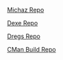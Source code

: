 [Michaz Repo](https://michaz1988.github.io/repo/)

[Dexe Repo](https://github.com/deklica/repo.dexe)

[Dregs Repo](https://github.com/dregs1/dregs1.github.io)

[CMan Build Repo](https://cmanbuilds.com/repo/)
